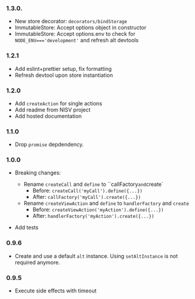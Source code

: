 ### 1.3.0.

-   New store decorator: `decorators/bindStorage`
-   ImmutableStore: Accept options object in constructor
-   ImmutableStore: Accept options.env to check for `NODE_ENV==='development'` and refresh alt devtools

### 1.2.1

-   Add eslint+prettier setup, fix formatting
-   Refresh devtool upon store instantiation

### 1.2.0

-   Add `createAction` for single actions
-   Add readme from NISV project
-   Add hosted documentation

### 1.1.0

-   Drop `promise` depdendency.

### 1.0.0

-   Breaking changes:

    -   Rename `createCall` and `define` to ``callFactory`and`create`
        -   Before: `createCall('myCall').define({...})`
        -   After: `callFactory('myCall').create({...})`
    -   Rename `createViewAction` and `define` to `handlerFactory` and `create`
        -   Before: `createViewAction('myAction').define({...})`
        -   After: `handlerFactory('myAction').create({...})`

-   Add tests

### 0.9.6

-   Create and use a default `alt` instance. Using `setAltInstance` is not required anymore.

### 0.9.5

-   Execute side effects with timeout
